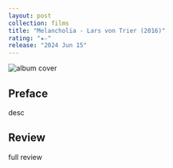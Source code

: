 ```yaml
---
layout: post
collection: films
title: "Melancholia - Lars von Trier (2016)"
rating: "★☆"
release: "2024 Jun 15"
---
```


<img id="cover" alt="album cover" src="https://m.media-amazon.com/images/M/MV5BMTk4NjM0MjI3MV5BMl5BanBnXkFtZTcwNjcxMDYzNg@@._V1_.jpg">

## Preface
desc

## Review
full review
